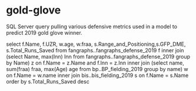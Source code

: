 # gold-glove
SQL Server query pulling various defensive metrics used in a model to predict 2019 gold glove winner. 

select f.Name, f.UZR, w.age, w.fraa, s.Range_and_Positioning,s.GFP_DME, s.Total_Runs_Saved
from fangraphs..fangraphs_defense_2019 f
inner join 
(select Name, max(Inn) Inn
from fangraphs..fangraphs_defense_2019 group by Name) z on f.Name = z.Name and f.Inn = z.Inn
inner join 
(select name, sum(fraa) fraa, max(Age) age
from bp..BP_fielding_2019 group by name) w on f.Name = w.name 
inner join
bis..bis_fielding_2019 s on f.Name = s.Name
order by s.Total_Runs_Saved desc

